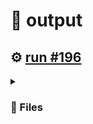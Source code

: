 # 📝  output 

## ⚙️ [run #196](https://github.com/jwenerd/ytm-dl/actions/runs/7621945473)

<details>

<summary>

### 📁 Files

</summary>

|                                                                       |lines|size|bytes |
|-----------------------------------------------------------------------|-----|----|------|
|[`output/library_subscriptions.csv` ](output/library_subscriptions.csv)|67   |4.0K|2635  |
|[`output/library_songs.csv` ](output/library_songs.csv)                |2743 |232K|235848|
|[`output/library_artists.csv` ](output/library_artists.csv)            |2000 |92K |90676 |
|[`output/library_albums.csv` ](output/library_albums.csv)              |932  |64K |65018 |
|[`output/history.csv` ](output/history.csv)                            |1043 |104K|103804|
|[`output/liked_songs.csv` ](output/liked_songs.csv)                    |1419 |124K|123030|

</details>